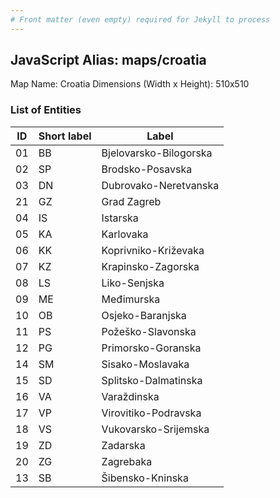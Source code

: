 ```yaml
---
# Front matter (even empty) required for Jekyll to process
---
```


## JavaScript Alias: maps/croatia

Map Name: Croatia
Dimensions (Width x Height): 510x510





### List of Entities

ID | Short label | Label
---|---|---|
01|BB|Bjelovarsko-Bilogorska
02|SP|Brodsko-Posavska
03|DN|Dubrovako-Neretvanska
21|GZ|Grad Zagreb
04|IS|Istarska
05|KA|Karlovaka
06|KK|Koprivniko-Križevaka
07|KZ|Krapinsko-Zagorska
08|LS|Liko-Senjska
09|ME|Međimurska
10|OB|Osjeko-Baranjska
11|PS|Požeško-Slavonska
12|PG|Primorsko-Goranska
14|SM|Sisako-Moslavaka
15|SD|Splitsko-Dalmatinska
16|VA|Varaždinska
17|VP|Virovitiko-Podravska
18|VS|Vukovarsko-Srijemska
19|ZD|Zadarska
20|ZG|Zagrebaka
13|SB|Šibensko-Kninska

